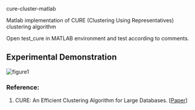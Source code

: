 cure-cluster-matlab

Matlab implementation of CURE (Clustering Using Representatives) clustering algorithm

Open test_cure in MATLAB environment and test according to comments.

## Experimental Demonstration
![figure1](https://github.com/Kchu/CURE-cluster-matlab/blob/master/Figure_1.png)

### Reference:
1. CURE: An Efficient Clustering Algorithm for Large Databases. [[Paper](<https://www.sciencedirect.com/science/article/pii/S0306437901000084>)]